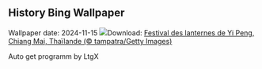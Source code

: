 ## History Bing Wallpaper
Wallpaper date: 2024-11-15
![](https://www.bing.com/th?id=OHR.YiPengLanterns_FR-FR2863208745_UHD.jpg&w=1000)Download: [Festival des lanternes de Yi Peng, Chiang Mai, Thaïlande (© tampatra/Getty Images)](https://www.bing.com/th?id=OHR.YiPengLanterns_FR-FR2863208745_UHD.jpg)

Auto get programm by LtgX
